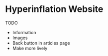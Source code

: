 # Hyperinflation Website

TODO
* Information
* Images
* Back button in articles page
* Make more lively
